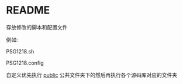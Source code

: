 # README

存放修改的脚本和配置文件

例如: 

PSG1218.sh

PSG1218.config

自定义优先执行 [public](https://github.com/TurBoTse/Padavan-Build/tree/main/public) 公共文件夹下的然后再执行各个源码库对应的文件夹
